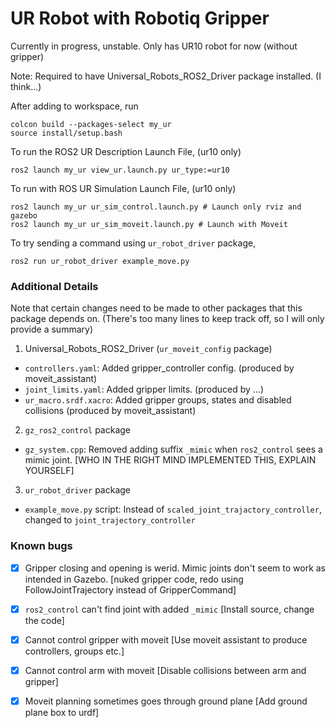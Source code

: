 # UR Robot with Robotiq Gripper
Currently in progress, unstable. Only has UR10 robot for now (without gripper)

Note: Required to have Universal_Robots_ROS2_Driver package installed. (I think...)

After adding to workspace, run
```
colcon build --packages-select my_ur
source install/setup.bash
```

To run the ROS2 UR Description Launch File, (ur10 only)
```
ros2 launch my_ur view_ur.launch.py ur_type:=ur10
```

To run with ROS UR Simulation Launch File, (ur10 only)
```
ros2 launch my_ur ur_sim_control.launch.py # Launch only rviz and gazebo
ros2 launch my_ur ur_sim_moveit.launch.py # Launch with Moveit
```

To try sending a command using `ur_robot_driver` package,
```
ros2 run ur_robot_driver example_move.py
```

### Additional Details
Note that certain changes need to be made to other packages that this package depends on. (There's too many lines to keep track off, so I will only provide a summary)
1. Universal_Robots_ROS2_Driver (`ur_moveit_config` package)
- `controllers.yaml`: Added gripper_controller config. (produced by moveit_assistant)
- `joint_limits.yaml`: Added gripper limits. (produced by ...)
- `ur_macro.srdf.xacro`: Added gripper groups, states and disabled collisions (produced by moveit_assistant)
2. `gz_ros2_control` package
- `gz_system.cpp`: Removed adding suffix `_mimic` when `ros2_control` sees a mimic joint. [WHO IN THE RIGHT MIND IMPLEMENTED THIS, EXPLAIN YOURSELF]
3. `ur_robot_driver` package
- `example_move.py` script: Instead of `scaled_joint_trajactory_controller`, changed to `joint_trajectory_controller`


### Known bugs
- [x] Gripper closing and opening is werid. Mimic joints don't seem to work as intended in Gazebo. [nuked gripper code, redo using FollowJointTrajectory instead of GripperCommand]
- [x] `ros2_control` can't find joint with added `_mimic` [Install source, change the code]
- [x] Cannot control gripper with moveit [Use moveit assistant to produce controllers, groups etc.]
- [x] Cannot control arm with moveit [Disable collisions between arm and gripper]
- [x] Moveit planning sometimes goes through ground plane [Add ground plane box to urdf]

